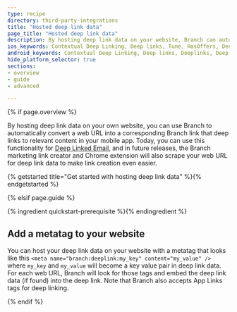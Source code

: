 ```yaml
---
type: recipe
directory: third-party-integrations
title: "Hosted deep link data"
page_title: "Hosted deep link data"
description: By hosting deep link data on your website, Branch can automatically retrieve deep link data from any desktop URL.
ios_keywords: Contextual Deep Linking, Deep links, Tune, HasOffers, Deeplinks, Deep Linking, Deeplinking, Deferred Deep Linking, Deferred Deeplinking, Google App Indexing, Google App Invites, Apple Universal Links, Apple Spotlight Search, Facebook App Links, AppLinks, Deepviews, Deep views, Mixpanel, user segmentation, life time value, LTV
android_keywords: Contextual Deep Linking, Deep links, Deeplinks, Deep Linking, Deeplinking, Deferred Deep Linking, Deferred Deeplinking, Google App Indexing, Google App Invites, Apple Universal Links, Apple Spotlight Search, Facebook App Links, AppLinks, Deepviews, Deep views, Mixpanel, user segmentation, life time value, LTV
hide_platform_selector: true
sections:
- overview
- guide
- advanced

---
```


{% if page.overview %}

By hosting deep link data on your own website, you can use Branch to automatically convert a web URL into a corresponding Branch link that deep links to relevant content in your mobile app. Today, you can use this functionality for [Deep Linked Email](https://branch.io/email/), and in future releases, the Branch marketing link creator and Chrome extension will also scrape your web URL for deep link data to make link creation even easier.

{% getstarted title="Get started with hosting deep link data" %}{% endgetstarted %}

{% elsif page.guide %}

{% ingredient quickstart-prerequisite %}{% endingredient %}

## Add a metatag to your website

You can host your deep link data on your website with a metatag that looks like this `<meta name="branch:deeplink:my_key" content="my_value" />` where `my_key` and `my_value` will become a key value pair in deep link data. For each web URL, Branch will look for those tags and embed the deep link data (if found) into the deep link. Note that Branch also accepts App Links tags for deep linking. 

{% endif %}

